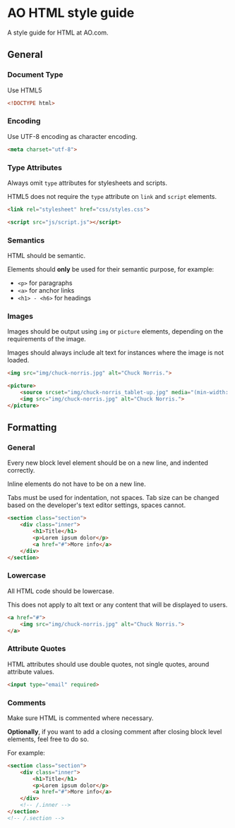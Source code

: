 # AO HTML style guide

A style guide for HTML at AO.com.





## General

### Document Type

Use HTML5

``` html
<!DOCTYPE html>
```

### Encoding

Use UTF-8 encoding as character encoding.

``` html
<meta charset="utf-8">
```

### Type Attributes

Always omit `type` attributes for stylesheets and scripts.

HTML5 does not require the `type` attribute on `link` and `script` elements.

``` html
<link rel="stylesheet" href="css/styles.css">
```

``` html
<script src="js/script.js"></script>
```

### Semantics

HTML should be semantic.

Elements should __only__ be used for their semantic purpose, for example:

- `<p>` for paragraphs
- `<a>` for anchor links
- `<h1> - <h6>` for headings

### Images

Images should be output using `img` or `picture` elements, depending on the requirements of the image.

Images should always include alt text for instances where the image is not loaded.

``` html
<img src="img/chuck-norris.jpg" alt="Chuck Norris.">
```

``` html
<picture>
	<source srcset="img/chuck-norris_tablet-up.jpg" media="(min-width: 768px)">
	<img src="img/chuck-norris.jpg" alt="Chuck Norris.">
</picture>
```





## Formatting

### General

Every new block level element should be on a new line, and indented correctly.

Inline elements do not have to be on a new line.

Tabs must be used for indentation, not spaces. Tab size can be changed based on the developer's text editor settings, spaces cannot.

``` html
<section class="section">
	<div class="inner">
		<h1>Title</h1>
		<p>Lorem ipsum dolor</p>
		<a href="#">More info</a>
	</div>
</section>
```

### Lowercase

All HTML code should be lowercase.

This does not apply to alt text or any content that will be displayed to users.

``` html
<a href="#">
	<img src="img/chuck-norris.jpg" alt="Chuck Norris.">
</a>
```

### Attribute Quotes

HTML attributes should use double quotes, not single quotes, around attribute values.

``` html
<input type="email" required>
```

### Comments

Make sure HTML is commented where necessary.

__Optionally__, if you want to add a closing comment after closing block level elements, feel free to do so.

For example:

``` html
<section class="section">
	<div class="inner">
		<h1>Title</h1>
		<p>Lorem ipsum dolor</p>
		<a href="#">More info</a>
	</div>
	<!-- /.inner -->
</section>
<!-- /.section -->
```
